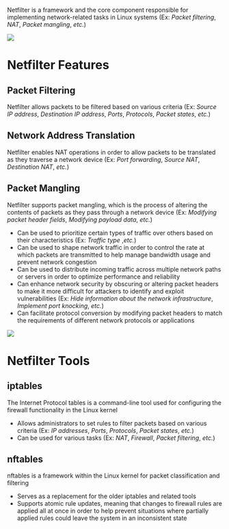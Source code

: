 Netfilter is a framework and the core component responsible for implementing network-related tasks in Linux systems (Ex: *Packet filtering*, *NAT*, *Packet mangling*, *etc.*)

![](https://github.com/JonmarCorpuz/SecondBrain/blob/main/Assets/Whitespace.png)

# Netfilter Features

## Packet Filtering

Netfilter allows packets to be filtered based on various criteria (Ex: *Source IP address*, *Destination IP address*, *Ports*, *Protocols*, *Packet states*, *etc.*)

## Network Address Translation

Netfilter enables NAT operations in order to allow packets to be translated as they traverse a network device (Ex: *Port forwarding*, *Source NAT*, *Destination NAT*, *etc.*)

## Packet Mangling

Netfilter supports packet mangling, which is the process of altering the contents of packets as they pass through a network device (Ex: *Modifying packet header fields*, *Modifying payload data*, *etc.*)

* Can be used to prioritize certain types of traffic over others based on their characteristics (Ex: *Traffic type* ,*etc.*)
* Can be used to shape network traffic in order to control the rate at which packets are transmitted to help manage bandwidth usage and prevent network congestion
* Can be used to distribute incoming traffic across multiple network paths or servers in order to optimize performance and reliability
* Can enhance network security by obscuring or altering packet headers to make it more difficult for attackers to identify and exploit vulnerabilities (Ex: *Hide information about the network infrastructure*, *Implement port knocking*, *etc.*)
* Can facilitate protocol conversion by modifying packet headers to match the requirements of different network protocols or applications

![](https://github.com/JonmarCorpuz/SecondBrain/blob/main/Assets/Whitespace.png)

# Netfilter Tools

## iptables

The Internet Protocol tables is a command-line tool used for configuring the firewall functionality in the Linux kernel

* Allows administrators to set rules to filter packets based on various criteria (Ex: *IP addresses*, *Ports*, *Protocols*, *Packet states*, *etc.*)
* Can be used for various tasks (Ex: *NAT*, *Firewall*, *Packet filtering*, *etc.*)

## nftables

nftables is a framework within the Linux kernel for packet classification and filtering

* Serves as a replacement for the older iptables and related tools
* Supports atomic rule updates, meaning that changes to firewall rules are applied all at once in order to help prevent situations where partially applied rules could leave the system in an inconsistent state
